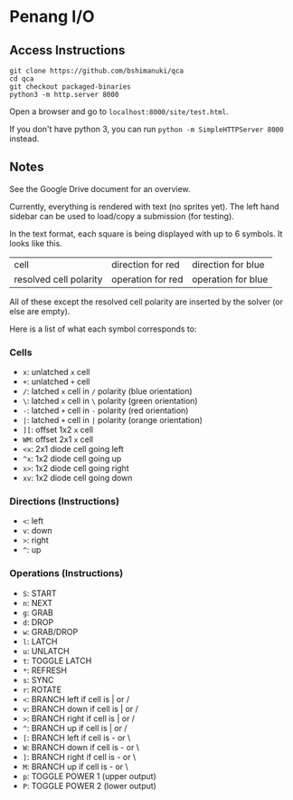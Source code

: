 # Penang I/O

## Access Instructions
```
git clone https://github.com/bshimanuki/qca
cd qca
git checkout packaged-binaries
python3 -m http.server 8000
```
Open a browser and go to `localhost:8000/site/test.html`.

If you don't have python 3, you can run `python -m SimpleHTTPServer 8000` instead.

## Notes
See the Google Drive document for an overview.

Currently, everything is rendered with text (no sprites yet). The left hand sidebar can be used to load/copy a submission (for testing).

In the text format, each square is being displayed with up to 6 symbols. It looks like this.

<table>
<tr><td>cell</td><td>direction for red</td><td>direction for blue</td>
<tr><td>resolved cell polarity</td><td>operation for red</td><td>operation for blue</td>
</table>

All of these except the resolved cell polarity are inserted by the solver (or else are empty).

Here is a list of what each symbol corresponds to:
### Cells
- `x`: unlatched `x` cell
- `+`: unlatched `+` cell
- `/`: latched `x` cell in `/` polarity (blue orientation)
- `\`: latched `x` cell in `\` polarity (green orientation)
- `-`: latched `+` cell in `-` polarity (red orientation)
- `|`: latched `+` cell in `|` polarity (orange orientation)
- `][`: offset 1x2 `x` cell
- `WM`: offset 2x1 `x` cell
- `<x`: 2x1 diode cell going left
- `^x`: 1x2 diode cell going up
- `x>`: 1x2 diode cell going right
- `xv`: 1x2 diode cell going down
### Directions (Instructions)
- `<`: left
- `v`: down
- `>`: right
- `^`: up
### Operations (Instructions)
- `S`: START
- `n`: NEXT
- `g`: GRAB
- `d`: DROP
- `w`: GRAB/DROP
- `l`: LATCH
- `u`: UNLATCH
- `t`: TOGGLE LATCH
- `*`: REFRESH
- `s`: SYNC
- `r`: ROTATE
- `<`: BRANCH left if cell is | or /
- `v`: BRANCH down if cell is | or /
- `>`: BRANCH right if cell is | or /
- `^`: BRANCH up if cell is | or /
- `[`: BRANCH left if cell is - or \
- `W`: BRANCH down if cell is - or \
- `]`: BRANCH right if cell is - or \
- `M`: BRANCH up if cell is - or \
- `p`: TOGGLE POWER 1 (upper output)
- `P`: TOGGLE POWER 2 (lower output)
